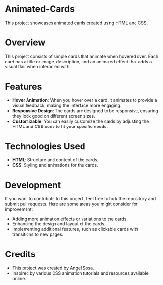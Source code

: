 ﻿# Animated-Cards

This project showcases animated cards created using HTML and CSS.

# Overview

This project consists of simple cards that animate when hovered over. Each card has a title or image, description, and an animated effect that adds a visual flair when interacted with.

# Features

- **Hover Animation**: When you hover over a card, it animates to provide a visual feedback, making the interface more engaging.
- **Responsive Design**: The cards are designed to be responsive, ensuring they look good on different screen sizes.
- **Customizable**: You can easily customize the cards by adjusting the HTML and CSS code to fit your specific needs.

# Technologies Used

- **HTML**: Structure and content of the cards.
- **CSS**: Styling and animations for the cards.

# Development

If you want to contribute to this project, feel free to fork the repository and submit pull requests. Here are some areas you might consider for improvement:

- Adding more animation effects or variations to the cards.
- Enhancing the design and layout of the cards.
- Implementing additional features, such as clickable cards with transitions to new pages.

# Credits

- This project was created by Angel Sosa.
- Inspired by various CSS animation tutorials and resources available online.
